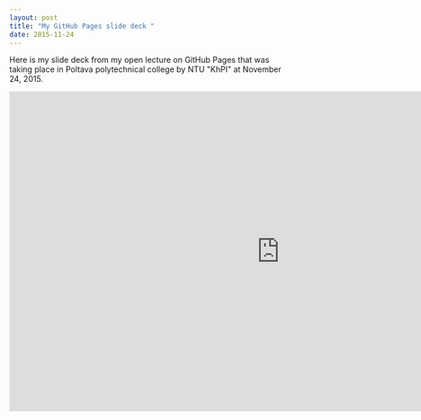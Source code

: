 ```yaml
---
layout: post
title: "My GitHub Pages slide deck "
date: 2015-11-24
---
```

Here is my slide deck from my open lecture on GitHub Pages that was taking place in Poltava polytechnical college by NTU "KhPI" at November 24, 2015.
<iframe src="https://docs.google.com/presentation/d/10Y9p7ef22m7-cVX_aq8B6i2UOskH6mcy6Y4gnfE45DQ/embed?start=false&loop=false&delayms=5000" frameborder="0" width="960" height="569" allowfullscreen="true" mozallowfullscreen="true" webkitallowfullscreen="true"></iframe>
